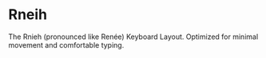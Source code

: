 # Rneih
The Rnieh (pronounced like Renée) Keyboard Layout. Optimized for minimal movement and comfortable typing.
